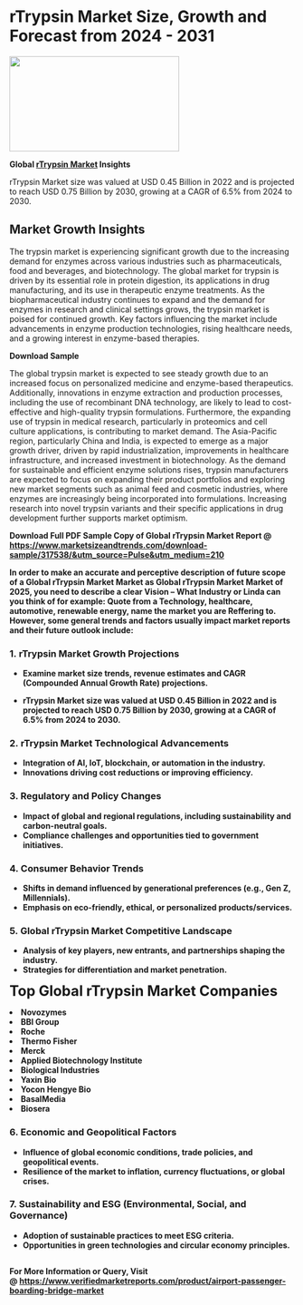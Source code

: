 <H1>rTrypsin Market Size, Growth and Forecast from 2024 - 2031</H1><img class="aligncenter size-medium wp-image-584254" src="https://thirdeyenews.in/wp-content/uploads/2024/09/Global-Market-Research-300x168.jpeg" alt="" width="300" height="168" /><p><strong>Global&nbsp;<a href="https://www.marketsizeandtrends.com/download-sample/317538/&amp;utm_source=Pulse&amp;utm_medium=210">rTrypsin Market</a> Insights</strong></p><p>rTrypsin Market size was valued at USD 0.45 Billion in 2022 and is projected to reach USD 0.75 Billion by 2030, growing at a CAGR of 6.5% from 2024 to 2030.</p><p><h2>Market Growth Insights</h2> <p>The trypsin market is experiencing significant growth due to the increasing demand for enzymes across various industries such as pharmaceuticals, food and beverages, and biotechnology. The global market for trypsin is driven by its essential role in protein digestion, its applications in drug manufacturing, and its use in therapeutic enzyme treatments. As the biopharmaceutical industry continues to expand and the demand for enzymes in research and clinical settings grows, the trypsin market is poised for continued growth. Key factors influencing the market include advancements in enzyme production technologies, rising healthcare needs, and a growing interest in enzyme-based therapies.</p> <p><strong>Download Sample</strong></p> <p>The global trypsin market is expected to see steady growth due to an increased focus on personalized medicine and enzyme-based therapeutics. Additionally, innovations in enzyme extraction and production processes, including the use of recombinant DNA technology, are likely to lead to cost-effective and high-quality trypsin formulations. Furthermore, the expanding use of trypsin in medical research, particularly in proteomics and cell culture applications, is contributing to market demand. The Asia-Pacific region, particularly China and India, is expected to emerge as a major growth driver, driven by rapid industrialization, improvements in healthcare infrastructure, and increased investment in biotechnology. As the demand for sustainable and efficient enzyme solutions rises, trypsin manufacturers are expected to focus on expanding their product portfolios and exploring new market segments such as animal feed and cosmetic industries, where enzymes are increasingly being incorporated into formulations. Increasing research into novel trypsin variants and their specific applications in drug development further supports market optimism. <p><strong></p><p><span class=""><strong>Download Full PDF Sample Copy of Global rTrypsin Market Report</strong> @ <a href="https://www.marketsizeandtrends.com/download-sample/317538/&amp;utm_source=Pulse&amp;utm_medium=210" target="_blank">https://www.marketsizeandtrends.com/download-sample/317538/&amp;utm_source=Pulse&amp;utm_medium=210</a></span></p><p>In order to make an accurate and perceptive description of future scope of a Global&nbsp;rTrypsin Market Market as Global&nbsp;rTrypsin Market Market of 2025, you need to describe a clear Vision &ndash; What Industry or Linda can you think of for example: Quote from a Technology, healthcare, automotive, renewable energy, name the market you are Reffering to. However, some general trends and factors usually impact market reports and their future outlook include:</p><h3>1.&nbsp;<strong>rTrypsin Market Growth Projections</strong></h3><ul><li>Examine market size trends, revenue estimates and CAGR (Compounded Annual Growth Rate) projections.</li><li><p>rTrypsin Market size was valued at USD 0.45 Billion in 2022 and is projected to reach USD 0.75 Billion by 2030, growing at a CAGR of 6.5% from 2024 to 2030.</p></li></ul><h3>2.&nbsp;<strong>rTrypsin Market Technological Advancements</strong></h3><ul><li>Integration of AI, IoT, blockchain, or automation in the industry.</li><li>Innovations driving cost reductions or improving efficiency.</li></ul><h3>3.&nbsp;<strong>Regulatory and Policy Changes</strong></h3><ul><li>Impact of global and regional regulations, including sustainability and carbon-neutral goals.</li><li>Compliance challenges and opportunities tied to government initiatives.</li></ul><h3>4.&nbsp;<strong>Consumer Behavior Trends</strong></h3><ul><li>Shifts in demand influenced by generational preferences (e.g., Gen Z, Millennials).</li><li>Emphasis on eco-friendly, ethical, or personalized products/services.</li></ul><h3>5.&nbsp;<strong>Global rTrypsin Market Competitive Landscape</strong></h3><ul><li>Analysis of key players, new entrants, and partnerships shaping the industry.</li><li>Strategies for differentiation and market penetration.</li></ul><p data-pm-slice="1 1 []"><span style="color: inherit; font-family: inherit; font-size: 25px;">Top Global rTrypsin Market Companies</span></p><div class="" data-test-id=""><p><li>Novozymes</li><li> BBI Group</li><li> Roche</li><li> Thermo Fisher</li><li> Merck</li><li> Applied Biotechnology Institute</li><li> Biological Industries</li><li> Yaxin Bio</li><li> Yocon Hengye Bio</li><li> BasalMedia</li><li> Biosera</li></p></div><h3>6.&nbsp;<strong>Economic and Geopolitical Factors</strong></h3><ul><li>Influence of global economic conditions, trade policies, and geopolitical events.</li><li>Resilience of the market to inflation, currency fluctuations, or global crises.</li></ul><h3>7.&nbsp;<strong>Sustainability and ESG (Environmental, Social, and Governance)</strong></h3><ul><li>Adoption of sustainable practices to meet ESG criteria.</li><li>Opportunities in green technologies and circular economy principles.</li></ul><h2><strong style="font-size: 14px;">For More Information or Query, Visit @&nbsp;</strong><a style="background-color: #ffffff; font-size: 14px;" href="https://www.marketsizeandtrends.com/report/rtrypsin-market/" target="_blank">https://www.verifiedmarketreports.com/product/airport-passenger-boarding-bridge-market</a></h2>
